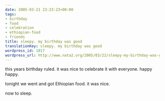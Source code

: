 ```yaml
---
date: 2005-03-21 23:23:23+00:00
tags:
- birthday
- food
- celebration
- ethiopian-food
- friends
title: sleepy. my birthday was good
translationKey: sleepy. my birthday was good
wordpress_id: 1017
wordpress_url: http://www.nata2.org/2005/03/22/sleepy-my-birthday-was-good/
---
```


this years birthday ruled. it was nice to celebrate it with everyone. happy happy. 

tonight we went and got Ethiopian food. it was nice. 

now to sleep.